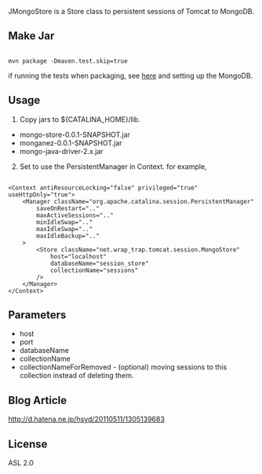 JMongoStore is a Store class to persistent sessions of Tomcat to MongoDB.

## Make Jar

<pre><code>
mvn package -Dmaven.test.skip=true
</code></pre>

if running the tests when packaging, see <a href="https://github.com/masayuki038/JMongoStore/blob/master/src/test/java/net/wrap_trap/tomcat/session/MongoSessionTest.java">here</a> and setting up the MongoDB.

## Usage

1. Copy jars to ${CATALINA_HOME}/lib.
* mongo-store-0.0.1-SNAPSHOT.jar
* monganez-0.0.1-SNAPSHOT.jar
* mongo-java-driver-2.x.jar
2. Set to use the PersistentManager in Context. for example,
<pre><code>
&lt;Context antiResourceLocking="false" privileged="true" useHttpOnly="true"&gt;
    &lt;Manager className="org.apache.catalina.session.PersistentManager" 
		saveOnRestart=".." 
		maxActiveSessions=".." 
		minIdleSwap=".." 
		maxIdleSwap=".." 
		maxIdleBackup=".."
	&gt;
		&lt;Store className="net.wrap_trap.tomcat.session.MongoStore"
			host="localhost"
			databaseName="session_store"
			collectionName="sessions"
		/&gt;
    &lt;/Manager&gt; 
&lt;/Context&gt;
</code></pre>

## Parameters

* host
* port
* databaseName
* collectionName
* collectionNameForRemoved - (optional) moving sessions to this collection instead of deleting them.

## Blog Article

http://d.hatena.ne.jp/hsyd/20110511/1305139683

## License

ASL 2.0
